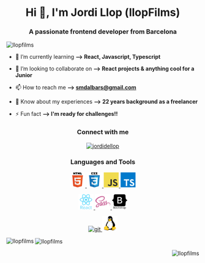 <h1 align="center">Hi 👋, I'm Jordi Llop (llopFilms)</h1>
<h3 align="center">A passionate frontend developer from Barcelona</h3>

<p align="left"> <img src="https://komarev.com/ghpvc/?username=llopfilms&label=Profile%20views&color=0e75b6&style=flat" alt="llopfilms" /> </p>

- 🌱 I’m currently learning **--> React, Javascript, Typescript**

- 👯 I’m looking to collaborate on **--> React projects & anything cool for a Junior**

- 📫 How to reach me **--> smdalbars@gmail.com**

- 📄 Know about my experiences **--> 22 years background as a freelancer**

- ⚡ Fun fact **--> I'm ready for challenges!!**

<h3 align="center">Connect with me</h3>
<p align="center">
<a href="https://linkedin.com/in/jordidellop" target="blank"><img align="center" src="https://raw.githubusercontent.com/rahuldkjain/github-profile-readme-generator/master/src/images/icons/Social/linked-in-alt.svg" alt="jordidellop" height="30" width="40" /></a>
</p>


<h3 align="center">Languages and Tools</h3>

<p align="center">
<a href="https://www.w3.org/html/" target="_blank" rel="noreferrer"> <img src="https://raw.githubusercontent.com/devicons/devicon/master/icons/html5/html5-original-wordmark.svg" alt="html5" width="40" height="40"/> </a>
<a href="https://www.w3schools.com/css/" target="_blank" rel="noreferrer"> <img src="https://raw.githubusercontent.com/devicons/devicon/master/icons/css3/css3-original-wordmark.svg" alt="css3" width="40" height="40" /> </a>
<a href="https://developer.mozilla.org/en-US/docs/Web/JavaScript" target="_blank" rel="noreferrer"> <img src="https://raw.githubusercontent.com/devicons/devicon/master/icons/javascript/javascript-original.svg" alt="javascript" width="40" height="40" /> </a>
<a href="https://www.typescriptlang.org/" target="_blank" rel="noreferrer"> <img src="https://raw.githubusercontent.com/devicons/devicon/master/icons/typescript/typescript-original.svg" alt="typescript" width="40" height="40"/> </a>
</p>

<p align="center">
<a href="https://reactjs.org/" target="_blank" rel="noreferrer"> <img src="https://raw.githubusercontent.com/devicons/devicon/master/icons/react/react-original-wordmark.svg" alt="react" width="40" height="40"/> </a>
<a href="https://sass-lang.com" target="_blank" rel="noreferrer"> <img src="https://raw.githubusercontent.com/devicons/devicon/master/icons/sass/sass-original.svg" alt="sass" width="40" height="40"/> </a>
<a href="https://getbootstrap.com" target="_blank" rel="noreferrer"> <img src="https://raw.githubusercontent.com/devicons/devicon/master/icons/bootstrap/bootstrap-plain-wordmark.svg" alt="bootstrap" width="40" height="40"/> </a>
</p>

<p align="center">
<a href="https://git-scm.com/" target="_blank" rel="noreferrer"> <img src="https://www.vectorlogo.zone/logos/git-scm/git-scm-icon.svg" alt="git" width="40" height="40"/> </a>
<a href="https://www.linux.org/" target="_blank" rel="noreferrer"> <img src="https://raw.githubusercontent.com/devicons/devicon/master/icons/linux/linux-original.svg" alt="linux" width="40" height="40"/> </a> 
</p>


<p><img align="left" src="https://github-readme-stats.vercel.app/api/top-langs?username=llopfilms&show_icons=true&locale=en&layout=compact" alt="llopfilms" /></p>

<p>&nbsp;<img align="center" src="https://github-readme-stats.vercel.app/api?username=llopfilms&show_icons=true&locale=en" alt="llopfilms" /></p>

<p><img align="right" src="https://github-readme-streak-stats.herokuapp.com/?user=llopfilms&" alt="llopfilms" /></p>

